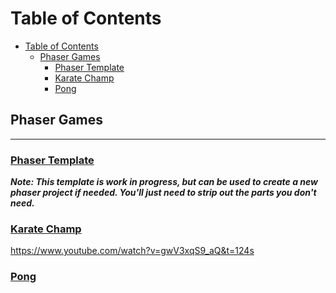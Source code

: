 # Table of Contents  

- [Table of Contents](#table-of-contents)
  - [Phaser Games](#phaser-games)
    - [<a href="phaser/template/README.md">Phaser Template</a>](#phaser-template)
    - [<a href="phaser/karatechamp/README.md">Karate Champ</a>](#karate-champ)
    - [<a href="phaser/pong/README.md">Pong</a>](#pong)



## Phaser Games
<hr/>

### <a href="phaser/template/README.md">Phaser Template</a>

***Note: This template is work in progress, but can be used to create a new phaser project if needed.  You'll just need to strip out the parts you don't need.***

### <a href="phaser/karatechamp/README.md">Karate Champ</a>
https://www.youtube.com/watch?v=gwV3xqS9_aQ&t=124s

### <a href="phaser/pong/README.md">Pong</a>

